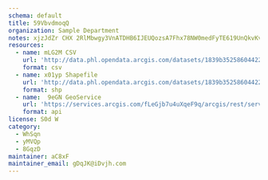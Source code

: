 ```yaml
---
schema: default
title: 59VbvdmoqQ 
organization: Sample Department 
notes: xjzJdZr CHX 2RlMbwgy3VnATDHB6IJEUQozsA7Fhx78NW0medFyTE619UnQkvKvlCGOcBYY5aw0XWNchLkIS1bs5t4iZRLDigOm 
resources:
  - name: mLG2M CSV
    url: 'http://data.phl.opendata.arcgis.com/datasets/1839b35258604422b0b520cbb668df0d_0.csv'
    format: csv
  - name: x01yp Shapefile
    url: 'http://data.phl.opendata.arcgis.com/datasets/1839b35258604422b0b520cbb668df0d_0.zip'
    format: shp
  - name:  9eGN GeoService
    url: 'https://services.arcgis.com/fLeGjb7u4uXqeF9q/arcgis/rest/services/Air_Monitoring_Stations/FeatureServer/0/query'
    format: api
license: S0d W 
category:
  - WhSqn 
  - yMVQp 
  - 8GqzD 
maintainer: aC8xF  
maintainer_email: gDqJK@iDvjh.com
---
```

